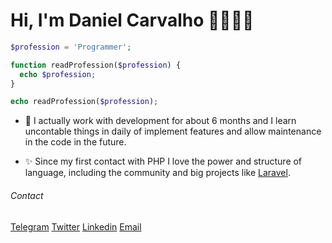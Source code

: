 # Hi, I'm Daniel Carvalho 👍🏾🤘🏾

```php
$profession = 'Programmer';

function readProfession($profession) {
  echo $profession;
}

echo readProfession($profession);
```

- 🔨 I actually work with development for about 6 months and I learn uncontable things in daily of implement features and allow maintenance in the code in the future.

- ✨ Since my first contact with PHP I love the power and structure of language, including the community and big projects like [Laravel](https://www.laravel.com).

###### Contact

[Telegram](https://t.me/dancarvalhodev)
[Twitter](https://twitter.com/dancarvalhodev)
[Linkedin](https://www.linkedin.com/in/daniel-carvalho-02578a15a/)
[Email](danielcarvalhodev@gmail.com)
